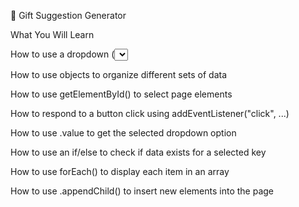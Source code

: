 🎁 Gift Suggestion Generator

What You Will Learn

How to use a dropdown (<select>) to let the user choose an option

How to use objects to organize different sets of data

How to use getElementById() to select page elements

How to respond to a button click using addEventListener("click", ...)

How to use .value to get the selected dropdown option

How to use an if/else to check if data exists for a selected key

How to use forEach() to display each item in an array

How to use .appendChild() to insert new elements into the page